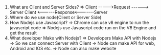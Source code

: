 1. What are Client and Server Sides?
    => Client ----->Request ------> Server
       Client <------Response<-------Server
2. Where do we use node(Client or Server Side)
3. How Nodejs use Javascript?
    => Chrome can use v8 engine to run the javascript code
    => Nodejs use Javascript code run on the V8 Engine and get the result
4. What developer Make with Nodejs?
    => Developers Make API with Nodejs
    => So we can connect Server with Client
    => Node can make API for web, Android and IOS etc.
    => Node can also make website
    
